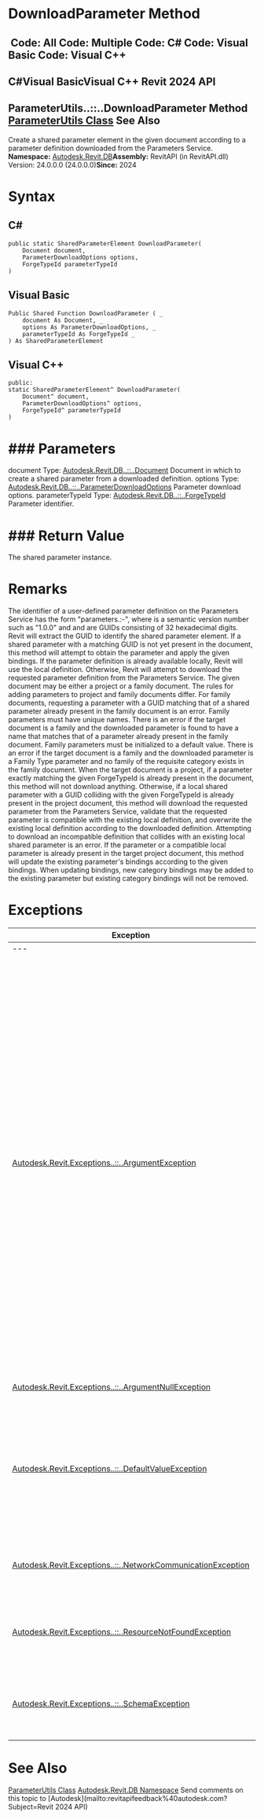 # DownloadParameter Method

﻿
 Code: All Code: Multiple Code: C# Code: Visual Basic Code: Visual C++   
---  
C#Visual BasicVisual C++
Revit 2024 API  
---  
ParameterUtils..::..DownloadParameter Method   
[ParameterUtils Class](df5da06e-35c6-e32e-53c0-9fd68d3ab142.md "ParameterUtils Class") See Also  
---  
Create a shared parameter element in the given document according to a parameter definition downloaded from the Parameters Service. 
**Namespace:** [Autodesk.Revit.DB](87546ba7-461b-c646-cbb1-2cb8f5bff8b2.md "Autodesk.Revit.DB Namespace")**Assembly:** RevitAPI (in RevitAPI.dll) Version: 24.0.0.0 (24.0.0.0)**Since:** 2024 
# Syntax
C#  
---  
```text
public static SharedParameterElement DownloadParameter(
	Document document,
	ParameterDownloadOptions options,
	ForgeTypeId parameterTypeId
)
```
  
Visual Basic  
---  
```text
Public Shared Function DownloadParameter ( _
	document As Document, _
	options As ParameterDownloadOptions, _
	parameterTypeId As ForgeTypeId _
) As SharedParameterElement
```
  
Visual C++  
---  
```text
public:
static SharedParameterElement^ DownloadParameter(
	Document^ document, 
	ParameterDownloadOptions^ options, 
	ForgeTypeId^ parameterTypeId
)
```
  
# ### Parameters
document
    Type: [Autodesk.Revit.DB..::..Document](db03274b-a107-aa32-9034-f3e0df4bb1ec.md "Document Class") Document in which to create a shared parameter from a downloaded definition. 
options
    Type: [Autodesk.Revit.DB..::..ParameterDownloadOptions](7359f11b-4102-15f3-597b-51078e1141bc.md "ParameterDownloadOptions Class") Parameter download options. 
parameterTypeId
    Type: [Autodesk.Revit.DB..::..ForgeTypeId](d9fcf276-9566-de83-2b0b-d89b65ccc8af.md "ForgeTypeId Class") Parameter identifier. 
# ### Return Value
The shared parameter instance. 
# Remarks
The identifier of a user-defined parameter definition on the Parameters Service has the form "parameters.<accountId>:<schemaId>-<versionNumber>", where <versionNumber> is a semantic version number such as "1.0.0" and <accountId> and <schemaId> are GUIDs consisting of 32 hexadecimal digits. Revit will extract the <schemaId> GUID to identify the shared parameter element.
If a shared parameter with a matching GUID is not yet present in the document, this method will attempt to obtain the parameter and apply the given bindings. If the parameter definition is already available locally, Revit will use the local definition. Otherwise, Revit will attempt to download the requested parameter definition from the Parameters Service.
The given document may be either a project or a family document. The rules for adding parameters to project and family documents differ.
For family documents, requesting a parameter with a GUID matching that of a shared parameter already present in the family document is an error.
Family parameters must have unique names. There is an error if the target document is a family and the downloaded parameter is found to have a name that matches that of a parameter already present in the family document.
Family parameters must be initialized to a default value. There is an error if the target document is a family and the downloaded parameter is a Family Type parameter and no family of the requisite category exists in the family document.
When the target document is a project, if a parameter exactly matching the given ForgeTypeId is already present in the document, this method will not download anything. Otherwise, if a local shared parameter with a GUID colliding with the given ForgeTypeId is already present in the project document, this method will download the requested parameter from the Parameters Service, validate that the requested parameter is compatible with the existing local definition, and overwrite the existing local definition according to the downloaded definition. Attempting to download an incompatible definition that collides with an existing local shared parameter is an error. If the parameter or a compatible local parameter is already present in the target project document, this method will update the existing parameter's bindings according to the given bindings. When updating bindings, new category bindings may be added to the existing parameter but existing category bindings will not be removed.
# Exceptions
| Exception | Condition |
| --- | --- |
| --- | --- |
| [Autodesk.Revit.Exceptions..::..ArgumentException](2e6e4206-97a8-dd4b-df5d-4269f4bb6088.md "ArgumentException Class") | Thrown when the parameter identifier does not include a GUID, when required bindings are not assigned, when the requested group identifier does not identify a group that accommodates user-defined parameters, when a parameter with a matching GUID is already present in the given family document, when the given project document already contains an incompatible parameter definition with the same GUID, or when a parameter with a matching name is already present in the given family document. |
| [Autodesk.Revit.Exceptions..::..ArgumentNullException](631e1424-60f4-929b-4e52-dda9dcd26316.md "ArgumentNullException Class") | A non-optional argument was null |
| [Autodesk.Revit.Exceptions..::..DefaultValueException](b26719be-e9a8-eab2-3fac-66bc8765febe.md "DefaultValueException Class") | Thrown when the target document is a family and the downloaded parameter is a Family Type parameter and no family of the requisite category exists in the family document. |
| [Autodesk.Revit.Exceptions..::..NetworkCommunicationException](77e5da6e-c129-8e56-c944-26d2c5e925a3.md "NetworkCommunicationException Class") | Thrown when communication with the Parameters Service is unsuccessful. |
| [Autodesk.Revit.Exceptions..::..ResourceNotFoundException](4ef7bcee-5831-e2c9-ee4a-06a0dd6c255f.md "ResourceNotFoundException Class") | Thrown when the requested parameter definition is not found on the Parameters Service. |
| [Autodesk.Revit.Exceptions..::..SchemaException](9f929b36-8215-444e-30fd-518c94fb6d29.md "SchemaException Class") | Thrown when there is an error interpreting a downloaded parameter definition. |

# See Also
[ParameterUtils Class](df5da06e-35c6-e32e-53c0-9fd68d3ab142.md "ParameterUtils Class")
[Autodesk.Revit.DB Namespace](87546ba7-461b-c646-cbb1-2cb8f5bff8b2.md "Autodesk.Revit.DB Namespace")
Send comments on this topic to [Autodesk](mailto:revitapifeedback%40autodesk.com?Subject=Revit 2024 API)